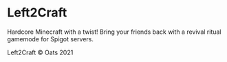 # Left2Craft
Hardcore Minecraft with a twist! Bring your friends back with a revival ritual gamemode for Spigot servers.

Left2Craft © Oats 2021
